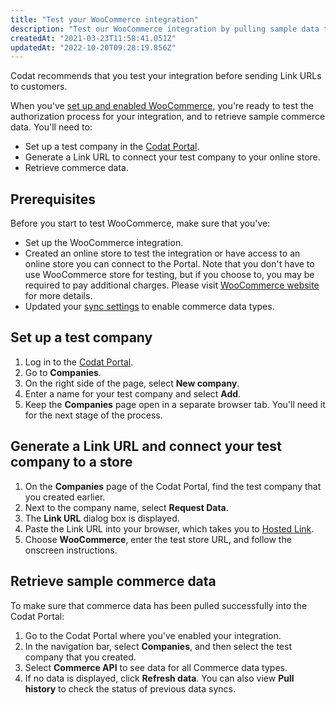 ```yaml
---
title: "Test your WooCommerce integration"
description: "Test our WooCommerce integration by pulling sample data to a test company"
createdAt: "2021-03-23T11:58:41.051Z"
updatedAt: "2022-10-20T09:28:19.856Z"
---
```


Codat recommends that you test your integration before sending Link URLs to customers.

When you've [set up and enabled WooCommerce](/integrations/commerce/woocommerce/commerce-woocommerce-setup), you're ready to test the authorization process for your integration, and to retrieve sample commerce data. You'll need to:

- Set up a test company in the <a href="https://app.codat.io" target="_blank"> Codat Portal</a>.
- Generate a Link URL to connect your test company to your online store.
- Retrieve commerce data.

## Prerequisites

Before you start to test WooCommerce, make sure that you've:

- Set up the WooCommerce integration.
- Created an online store to test the integration or have access to an online store you can connect to the Portal. Note that you don't have to use WooCommerce store for testing, but if you choose to, you may be required to pay additional charges. Please visit [WooCommerce website](https://woocommerce.com/hosting-solutions/) for more details.
- Updated your [sync settings](/integrations/commerce/commerce-sync-settings) to enable commerce data types.

## Set up a test company

1. Log in to the <a href="https://app.codat.io" target="_blank">Codat Portal</a>.
2. Go to **Companies**.
3. On the right side of the page, select **New company**.
4. Enter a name for your test company and select **Add**.
5. Keep the **Companies** page open in a separate browser tab. You'll need it for the next stage of the process.

## Generate a Link URL and connect your test company to a store

1. On the **Companies** page of the Codat Portal, find the test company that you created earlier.
2. Next to the company name, select **Request Data**.
3. The **Link URL** dialog box is displayed.
4. Paste the Link URL into your browser, which takes you to [Hosted Link](/auth-flow/authorize-hosted-link).
5. Choose **WooCommerce**, enter the test store URL, and follow the onscreen instructions.

## Retrieve sample commerce data

To make sure that commerce data has been pulled successfully into the Codat Portal:

1. Go to the Codat Portal where you've enabled your integration.
2. In the navigation bar, select **Companies**, and then select the test company that you created.
3. Select **Commerce API** to see data for all Commerce data types.
4. If no data is displayed, click **Refresh data**. You can also view **Pull history** to check the status of previous data syncs.

